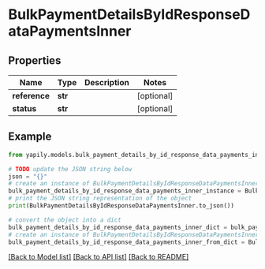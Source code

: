# BulkPaymentDetailsByIdResponseDataPaymentsInner


## Properties

Name | Type | Description | Notes
------------ | ------------- | ------------- | -------------
**reference** | **str** |  | [optional] 
**status** | **str** |  | [optional] 

## Example

```python
from yapily.models.bulk_payment_details_by_id_response_data_payments_inner import BulkPaymentDetailsByIdResponseDataPaymentsInner

# TODO update the JSON string below
json = "{}"
# create an instance of BulkPaymentDetailsByIdResponseDataPaymentsInner from a JSON string
bulk_payment_details_by_id_response_data_payments_inner_instance = BulkPaymentDetailsByIdResponseDataPaymentsInner.from_json(json)
# print the JSON string representation of the object
print(BulkPaymentDetailsByIdResponseDataPaymentsInner.to_json())

# convert the object into a dict
bulk_payment_details_by_id_response_data_payments_inner_dict = bulk_payment_details_by_id_response_data_payments_inner_instance.to_dict()
# create an instance of BulkPaymentDetailsByIdResponseDataPaymentsInner from a dict
bulk_payment_details_by_id_response_data_payments_inner_from_dict = BulkPaymentDetailsByIdResponseDataPaymentsInner.from_dict(bulk_payment_details_by_id_response_data_payments_inner_dict)
```
[[Back to Model list]](../README.md#documentation-for-models) [[Back to API list]](../README.md#documentation-for-api-endpoints) [[Back to README]](../README.md)


